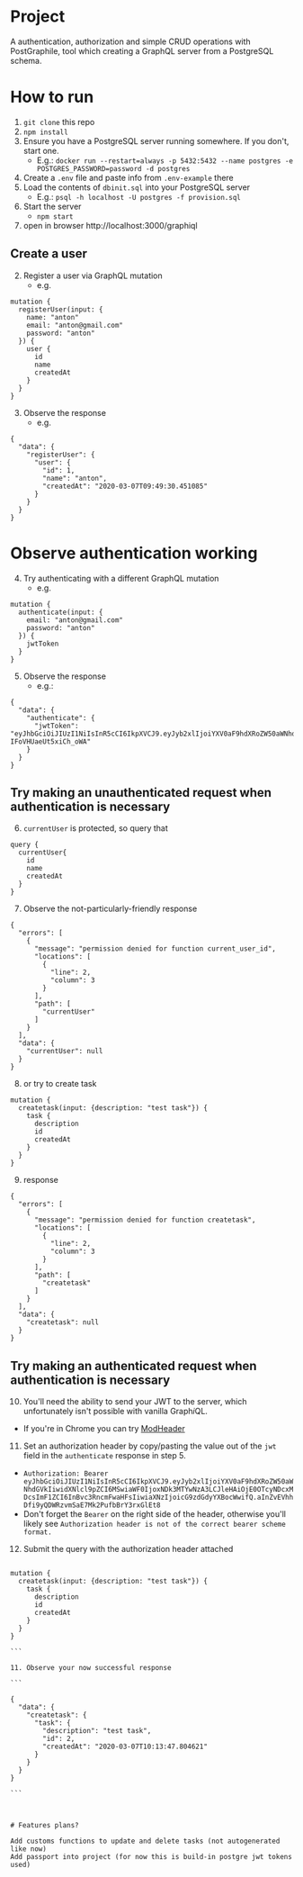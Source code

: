 # Project

A authentication, authorization and simple CRUD operations with PostGraphile, tool which creating a GraphQL server from a PostgreSQL schema.

# How to run

1. `git clone` this repo
2. `npm install`
3. Ensure you have a PostgreSQL server running somewhere. If you don't, start one.
   - E.g.: `docker run --restart=always -p 5432:5432 --name postgres -e POSTGRES_PASSWORD=password -d postgres`
4. Create a `.env` file and paste info from `.env-example` there
5. Load the contents of `dbinit.sql` into your PostgreSQL server
   - E.g.: `psql -h localhost -U postgres -f provision.sql`
6. Start the server
   - `npm start`
7. open in browser http://localhost:3000/graphiql

## Create a user

2. Register a user via GraphQL mutation
   - e.g.

```
mutation {
  registerUser(input: {
    name: "anton"
    email: "anton@gmail.com"
    password: "anton"
  }) {
    user {
      id
      name
      createdAt
    }
  }
}
```

3. Observe the response
   - e.g.

```
{
  "data": {
    "registerUser": {
      "user": {
        "id": 1,
        "name": "anton",
        "createdAt": "2020-03-07T09:49:30.451085"
      }
    }
  }
}
```

# Observe authentication working

4. Try authenticating with a different GraphQL mutation
   - e.g.

```
mutation {
  authenticate(input: {
    email: "anton@gmail.com"
    password: "anton"
  }) {
    jwtToken
  }
}
```

5. Observe the response
   - e.g.:

```
{
  "data": {
    "authenticate": {
      "jwtToken": "eyJhbGciOiJIUzI1NiIsInR5cCI6IkpXVCJ9.eyJyb2xlIjoiYXV0aF9hdXRoZW50aWNhdGVkIiwidXNlcl9pZCI6MSwiaWF0IjoxNTgzNTc0NjE1LCJleHAiOjE1ODM2NjEwMTUsImF1ZCI6InBvc3RncmFwaGlsZSIsImlzcyI6InBvc3RncmFwaGlsZSJ9.0luUnNN9MY_jxewEfAHvvPS-IFoVHUaeUt5xiCh_oWA"
    }
  }
}
```

## Try making an unauthenticated request when authentication is necessary

6. `currentUser` is protected, so query that

```
query {
  currentUser{
    id
    name
    createdAt
  }
}
```

7. Observe the not-particularly-friendly response

```
{
  "errors": [
    {
      "message": "permission denied for function current_user_id",
      "locations": [
        {
          "line": 2,
          "column": 3
        }
      ],
      "path": [
        "currentUser"
      ]
    }
  ],
  "data": {
    "currentUser": null
  }
}
```

8. or try to create task

```
mutation {
  createtask(input: {description: "test task"}) {
    task {
      description
      id
      createdAt
    }
  }
}
```

9. response

```
{
  "errors": [
    {
      "message": "permission denied for function createtask",
      "locations": [
        {
          "line": 2,
          "column": 3
        }
      ],
      "path": [
        "createtask"
      ]
    }
  ],
  "data": {
    "createtask": null
  }
}
```

## Try making an authenticated request when authentication is necessary

10. You'll need the ability to send your JWT to the server, which unfortunately isn't possible with vanilla Graph<i>i</i>QL.

- If you're in Chrome you can try [ModHeader](https://chrome.google.com/webstore/detail/modheader/idgpnmonknjnojddfkpgkljpfnnfcklj/related)

11. Set an authorization header by copy/pasting the value out of the `jwt` field in the `authenticate` response in step 5.

- `Authorization: Bearer eyJhbGciOiJIUzI1NiIsInR5cCI6IkpXVCJ9.eyJyb2xlIjoiYXV0aF9hdXRoZW50aWNhdGVkIiwidXNlcl9pZCI6MSwiaWF0IjoxNDk3MTYwNzA3LCJleHAiOjE0OTcyNDcxMDcsImF1ZCI6InBvc3RncmFwaHFsIiwiaXNzIjoicG9zdGdyYXBocWwifQ.aInZvEVhhDfi9yQDWRzvmSaE7Mk2PufbBrY3rxGlEt8`
- Don't forget the `Bearer` on the right side of the header, otherwise you'll likely see `Authorization header is not of the correct bearer scheme format.`

12. Submit the query with the authorization header attached

````

mutation {
  createtask(input: {description: "test task"}) {
    task {
      description
      id
      createdAt
    }
  }
}

```

11. Observe your now successful response

```

{
  "data": {
    "createtask": {
      "task": {
        "description": "test task",
        "id": 2,
        "createdAt": "2020-03-07T10:13:47.804621"
      }
    }
  }
}

```



# Features plans?

Add customs functions to update and delete tasks (not autogenerated like now)
Add passport into project (for now this is build-in postgre jwt tokens used)
````
